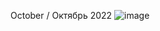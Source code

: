 October / Октябрь 2022
![image](https://github.com/user-attachments/assets/d8b001cf-3d05-4504-8982-cc5809af26da)
